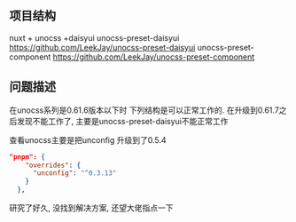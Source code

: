 ## 项目结构

nuxt + unocss +daisyui
unocss-preset-daisyui https://github.com/LeekJay/unocss-preset-daisyui
unocss-preset-component https://github.com/LeekJay/unocss-preset-component

## 问题描述
在unocss系列是0.61.6版本以下时 下列结构是可以正常工作的.
在升级到0.61.7之后发现不能工作了, 主要是unocss-preset-daisyui不能正常工作

查看unocss主要是把unconfig 升级到了0.5.4

```json
"pnpm": {
    "overrides": {
      "unconfig": "^0.3.13"
    }
  },
```

研究了好久, 没找到解决方案, 还望大佬指点一下
